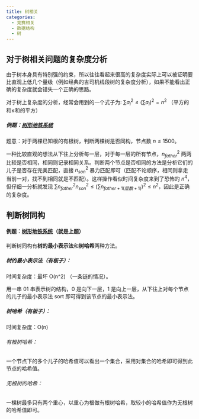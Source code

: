 ```yaml
---
title: 树相关
categories:
  - 竞赛相关
  - 数据结构
  - 树
---
```

## 对于树相关问题的复杂度分析

由于树本身具有特别强的约束，所以往往看起来很高的复杂度实际上可以被证明要比直观上低几个量级（例如经典的吉司机线段树的复杂度分析），如果不能看出正确的复杂度就会错失一个正确的思路。

对于树上复杂度的分析，经常会用到的一个式子为: $\sum{a_i^2} ≤ (\sum{a_i})^2 = n^2$ （平方的和≤和的平方）



##### 例题：[树形地铁系统](https://www.acwing.com/problem/content/description/159/)

题意：对于两棵已知根的有根树，判断两棵树是否同构，节点数 $n\leqslant1500$。

一种比较直观的想法从下往上分析每一层，对于每一层的所有节点，$n_{father}^2$ 两两比较是否相同，相同则记录相同关系。判断两个节点是否相同的方法是分析它们的儿子是否存在完美匹配，直接 $n_{son}^2$ 暴力匹配即可（匹配不论顺序，相同则拿走当前一对，找不到相同就是不匹配）。这样操作看似时间复杂度来到了恐怖的 $n^4$，但仔细一分析就发现 $\sum{n_{father}^2n_{son}^2}≤ (\sum{n_{father+1(层数+1)}})^2 \leqslant n^2$，因此是正确的复杂度。





## 判断树同构

#### 例题：[树形地铁系统](https://www.acwing.com/problem/content/description/159/)（就是上题）

判断树同构有**树的最小表示法**和**树哈希**两种方法。



##### 树的最小表示法（有板子）：

时间复杂度：最坏 O(n^2) （一条链的情况）。

用一串 01 串表示树的结构，0 是向下一层，1 是向上一层，从下往上对每个节点的儿子的最小表示法 sort 即可得到该节点的最小表示法。



##### 树哈希（有板子）：

时间复杂度：O(n)

###### 有根树哈希：

一个节点下的多个儿子的哈希值可以看出一个集合，采用对集合的哈希即可得到此节点的哈希值。

###### 无根树的哈希：

一棵树最多只有两个重心，以重心为根做有根树哈希，取较小的哈希值作为无根树的哈希值即可。 
